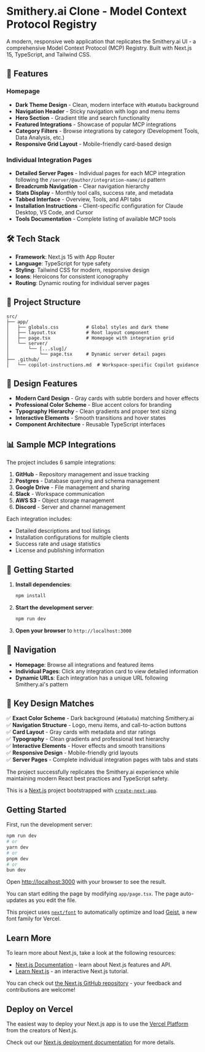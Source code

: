 # Smithery.ai Clone - Model Context Protocol Registry

A modern, responsive web application that replicates the Smithery.ai UI - a comprehensive Model Context Protocol (MCP) Registry. Built with Next.js 15, TypeScript, and Tailwind CSS.

## 🚀 Features

### Homepage
- **Dark Theme Design** - Clean, modern interface with `#0a0a0a` background
- **Navigation Header** - Sticky navigation with logo and menu items
- **Hero Section** - Gradient title and search functionality
- **Featured Integrations** - Showcase of popular MCP integrations
- **Category Filters** - Browse integrations by category (Development Tools, Data Analysis, etc.)
- **Responsive Grid Layout** - Mobile-friendly card-based design

### Individual Integration Pages
- **Detailed Server Pages** - Individual pages for each MCP integration following the `/server/@author/integration-name/id` pattern
- **Breadcrumb Navigation** - Clear navigation hierarchy
- **Stats Display** - Monthly tool calls, success rate, and metadata
- **Tabbed Interface** - Overview, Tools, and API tabs
- **Installation Instructions** - Client-specific configuration for Claude Desktop, VS Code, and Cursor
- **Tools Documentation** - Complete listing of available MCP tools

## 🛠 Tech Stack

- **Framework**: Next.js 15 with App Router
- **Language**: TypeScript for type safety
- **Styling**: Tailwind CSS for modern, responsive design
- **Icons**: Heroicons for consistent iconography
- **Routing**: Dynamic routing for individual server pages

## 📁 Project Structure

```
src/
├── app/
│   ├── globals.css          # Global styles and dark theme
│   ├── layout.tsx           # Root layout component
│   ├── page.tsx             # Homepage with integration grid
│   └── server/
│       └── [...slug]/
│           └── page.tsx     # Dynamic server detail pages
├── .github/
│   └── copilot-instructions.md  # Workspace-specific Copilot guidance
```

## 🎨 Design Features

- **Modern Card Design** - Gray cards with subtle borders and hover effects
- **Professional Color Scheme** - Blue accent colors for branding
- **Typography Hierarchy** - Clean gradients and proper text sizing
- **Interactive Elements** - Smooth transitions and hover states
- **Component Architecture** - Reusable TypeScript interfaces

## 📊 Sample MCP Integrations

The project includes 6 sample integrations:

1. **GitHub** - Repository management and issue tracking
2. **Postgres** - Database querying and schema management
3. **Google Drive** - File management and sharing
4. **Slack** - Workspace communication
5. **AWS S3** - Object storage management
6. **Discord** - Server and channel management

Each integration includes:
- Detailed descriptions and tool listings
- Installation configurations for multiple clients
- Success rate and usage statistics
- License and publishing information

## 🚀 Getting Started

1. **Install dependencies**:
   ```bash
   npm install
   ```

2. **Start the development server**:
   ```bash
   npm run dev
   ```

3. **Open your browser** to `http://localhost:3000`

## 🔗 Navigation

- **Homepage**: Browse all integrations and featured items
- **Individual Pages**: Click any integration card to view detailed information
- **Dynamic URLs**: Each integration has a unique URL following Smithery.ai's pattern

## 🎯 Key Design Matches

✅ **Exact Color Scheme** - Dark background (`#0a0a0a`) matching Smithery.ai  
✅ **Navigation Structure** - Logo, menu items, and call-to-action buttons  
✅ **Card Layout** - Gray cards with metadata and star ratings  
✅ **Typography** - Clean gradients and professional text hierarchy  
✅ **Interactive Elements** - Hover effects and smooth transitions  
✅ **Responsive Design** - Mobile-friendly grid layouts  
✅ **Server Pages** - Complete individual integration pages with tabs and stats  

The project successfully replicates the Smithery.ai experience while maintaining modern React best practices and TypeScript safety.

This is a [Next.js](https://nextjs.org) project bootstrapped with [`create-next-app`](https://nextjs.org/docs/app/api-reference/cli/create-next-app).

## Getting Started

First, run the development server:

```bash
npm run dev
# or
yarn dev
# or
pnpm dev
# or
bun dev
```

Open [http://localhost:3000](http://localhost:3000) with your browser to see the result.

You can start editing the page by modifying `app/page.tsx`. The page auto-updates as you edit the file.

This project uses [`next/font`](https://nextjs.org/docs/app/building-your-application/optimizing/fonts) to automatically optimize and load [Geist](https://vercel.com/font), a new font family for Vercel.

## Learn More

To learn more about Next.js, take a look at the following resources:

- [Next.js Documentation](https://nextjs.org/docs) - learn about Next.js features and API.
- [Learn Next.js](https://nextjs.org/learn) - an interactive Next.js tutorial.

You can check out [the Next.js GitHub repository](https://github.com/vercel/next.js) - your feedback and contributions are welcome!

## Deploy on Vercel

The easiest way to deploy your Next.js app is to use the [Vercel Platform](https://vercel.com/new?utm_medium=default-template&filter=next.js&utm_source=create-next-app&utm_campaign=create-next-app-readme) from the creators of Next.js.

Check out our [Next.js deployment documentation](https://nextjs.org/docs/app/building-your-application/deploying) for more details.
